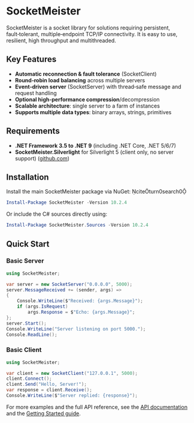 ﻿# SocketMeister

SocketMeister is a socket library for solutions requiring persistent, fault‑tolerant, multiple‑endpoint TCP/IP connectivity. It is easy to use, resilient, high throughput and multithreaded.

## Key Features

- **Automatic reconnection & fault tolerance** (SocketClient)
- **Round‑robin load balancing** across multiple servers
- **Event‑driven server** (SocketServer) with thread‑safe message and request handling
- **Optional high‑performance compression**/decompression
- **Scalable architecture**: single server to a farm of instances
- **Supports multiple data types**: binary arrays, strings, primitives

## Requirements

- **.NET Framework 3.5 to .NET 9** (including .NET Core, .NET 5/6/7)
- **SocketMeister.Silverlight** for Silverlight 5 (client only, no server support) ([github.com](https://github.com/SeanFellowes/SocketMeister/blob/master/NuGetDocumentation.md))

## Installation

Install the main SocketMeister package via NuGet: citeturn0search0

```powershell
Install-Package SocketMeister -Version 10.2.4
```

Or include the C# sources directly using:

```powershell
Install-Package SocketMeister.Sources -Version 10.2.4
```

## Quick Start

### Basic Server

```csharp
using SocketMeister;

var server = new SocketServer("0.0.0.0", 5000);
server.MessageReceived += (sender, args) =>
{
    Console.WriteLine($"Received: {args.Message}");
    if (args.IsRequest)
        args.Response = $"Echo: {args.Message}";
};
server.Start();
Console.WriteLine("Server listening on port 5000.");
Console.ReadLine();
```

### Basic Client

```csharp
using SocketMeister;

var client = new SocketClient("127.0.0.1", 5000);
client.Connect();
client.Send("Hello, Server!");
var response = client.Receive();
Console.WriteLine($"Server replied: {response}");
```

For more examples and the full API reference, see the [API documentation](api/index.html) and the [Getting Started guide](getting-started.md).


